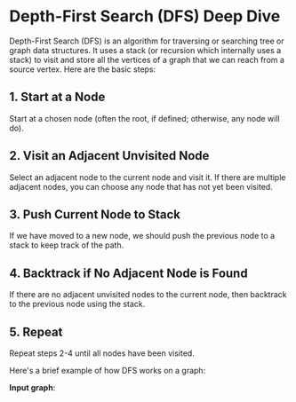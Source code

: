# Depth-First Search (DFS) Deep Dive

Depth-First Search (DFS) is an algorithm for traversing or searching tree or graph data structures. It uses a stack (or recursion which internally uses a stack) to visit and store all the vertices of a graph that we can reach from a source vertex. Here are the basic steps:

## 1. Start at a Node

Start at a chosen node (often the root, if defined; otherwise, any node will do).

## 2. Visit an Adjacent Unvisited Node

Select an adjacent node to the current node and visit it. If there are multiple adjacent nodes, you can choose any node that has not yet been visited.

## 3. Push Current Node to Stack

If we have moved to a new node, we should push the previous node to a stack to keep track of the path.

## 4. Backtrack if No Adjacent Node is Found

If there are no adjacent unvisited nodes to the current node, then backtrack to the previous node using the stack.

## 5. Repeat

Repeat steps 2-4 until all nodes have been visited.

Here's a brief example of how DFS works on a graph:

**Input graph**:
